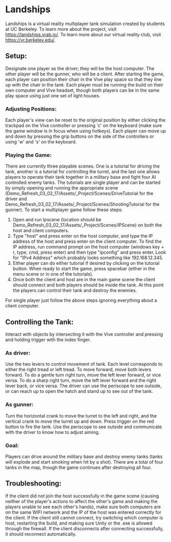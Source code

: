 # Landships

Landships is a virtual reality multiplayer tank simulation created by students at UC Berkeley. To learn more about the project, visit https://landships.vrab.io/. To learn more about our virtual reality club, visit https://vr.berkeley.edu/. 


## Setup:
Designate one player as the driver; they will be the host computer. The other player will be the gunner, who will be a client. After starting the game, each player can position their chair in the Vive play space so that they line up with the chair in the tank. Each player must be running the build on their own computer and Vive headset, though both players can be in the same play space using just one set of light houses. 

### Adjusting Positions:
Each player's view can be reset to the original position by either clicking the trackpad on the Vive controller or pressing 'c' on the keyboard (make sure the game window is in focus when using hotkeys). Each player can move up and down by pressing the grip buttons on the side of the controllers or using 'w' and 's' on the keyboard. 

### Playing the Game:
There are currently three playable scenes. One is a tutorial for driving the tank, another is a tutorial for controlling the turret, and the last one allows players to operate their tank together in a military base and fight four AI controlled enemy tanks. The tutorials are single player and can be started by simply opening and running the appropriate scene (Demo_Refresh_03_02_17/Assets/_Project/Scenes/DriveTutorial for the driver and Demo_Refresh_03_02_17/Assets/_Project/Scenes/ShootingTutorial for the gunner). To start a multiplayer game follow these steps:
1. Open and run Ipscene (location should be Demo_Refresh_03_02_17/Assets/_Project/Scenes/IPScene) on both the host and client computers.
2. Type "host" and press enter on the host computer, and type the IP address of the host and press enter on the client computer. To find the IP address, run command prompt on the host computer (windows key + r, type, cmd, press enter) and then type "ipconfig" and press enter. Look for "IPv4 Address" which probably looks something like 192.168.12.345. 
3. Either player can do either tutorial if desired by clicking on the tutorial button. When ready to start the game, press spacebar (either in the menu scene or in one of the tutorials). 
4. Once both the client and host are in the main game scene the client should connect and both players should be inside the tank. At this point the players can control their tank and destroy the enemies. 

For single player just follow the above steps ignoring everything about a client computer. 


## Controlling the Tank:
Interact with objects by intersecting it with the Vive controller and pressing and holding trigger with the index finger. 

### As driver:
Use the two levers to control movement of tank. Each level corresponds to either the right tread or left tread. To move forward, move both levers forward. To do a gentle turn right turn, move the left lever forward, or vice versa. To do a sharp right turn, move the left lever forward and the right lever back, or vice versa. The driver can use the periscope to see outside, or can reach up to open the hatch and stand up to see out of the tank. 

### As gunner:
Turn the horizontal crank to move the turret to the left and right, and the vertical crank to move the turret up and down. Press trigger on the red button to fire the tank. Use the periscope to see outside and communicate with the driver to know how to adjust aiming. 

### Goal:
Players can drive around the military base and destroy enemy tanks (tanks will explode and start smoking when hit by a shot). There are a total of four tanks in the map, though the game continues after destroying all four. 


## Troubleshooting:
If the client did not join the host successfully in the game scene (causing neither of the player's actions to affect the other's game and making the players unable to see each other's hands), make sure both computers are on the same WIFI network and the IP of the host was entered correctly for the client. If the client still cannot connect, try switching which computer is host, restarting the build, and making sure Unity or the .exe is allowed through the firewall. If the client disconnects after connecting successfully, it should reconnect automatically. 
